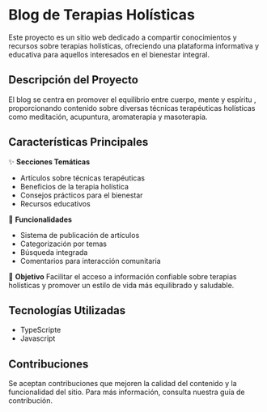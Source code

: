 # Blog de Terapias Holísticas

Este proyecto es un sitio web dedicado a compartir conocimientos y recursos sobre terapias holísticas, ofreciendo una plataforma informativa y educativa para aquellos interesados en el bienestar integral.

## Descripción del Proyecto

El blog se centra en promover el equilibrio entre cuerpo, mente y espíritu 
, proporcionando contenido sobre diversas técnicas terapéuticas holísticas como meditación, acupuntura, aromaterapia y masoterapia.

## Características Principales

✨ **Secciones Temáticas**
- Artículos sobre técnicas terapéuticas
- Beneficios de la terapia holística
- Consejos prácticos para el bienestar
- Recursos educativos

📄 **Funcionalidades**
- Sistema de publicación de artículos
- Categorización por temas
- Búsqueda integrada
- Comentarios para interacción comunitaria

🎯 **Objetivo**
Facilitar el acceso a información confiable sobre terapias holísticas y promover un estilo de vida más equilibrado y saludable.

## Tecnologías Utilizadas

* TypeScripte
* Javascript

## Contribuciones

Se aceptan contribuciones que mejoren la calidad del contenido y la funcionalidad del sitio. Para más información, consulta nuestra guía de contribución.
